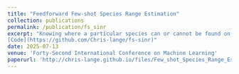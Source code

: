 ```yaml
---
title: "Feedforward Few-shot Species Range Estimation"
collection: publications
permalink: /publication/fs_sinr
excerpt: "Knowing where a particular species can or cannot be found on Earth is crucial for ecological research and conservation efforts. By mapping the spatial ranges of all species, we would obtain deeper insights into how global biodiversity is affected by climate change and habitat loss. However, accurate range estimates are only available for a relatively small proportion of all known species. For the majority of the remaining species, we typically only have a small number of records denoting the spatial locations where they have previously been observed. We outline a new approach for few-shot species range estimation to address the challenge of accurately estimating the range of a species from limited data. During inference, our model takes a set of spatial locations as input, along with optional metadata such as text or an image, and outputs a species encoding that can be used to predict the range of a previously unseen species in a feedforward manner. We evaluate our approach on two challenging benchmarks, where we obtain state-of-the-art range estimation performance, in a fraction of the compute time, compared to recent alternative approaches. <br> <br>
[Code](https://github.com/Chris-lange/fs-sinr)"
date: 2025-07-13
venue: 'Forty-Second International Conference on Machine Learning'
paperurl: 'http://chris-lange.github.io/files/Few_shot_Species_Range_Estimation_ICML_2025.pdf'
---
```

